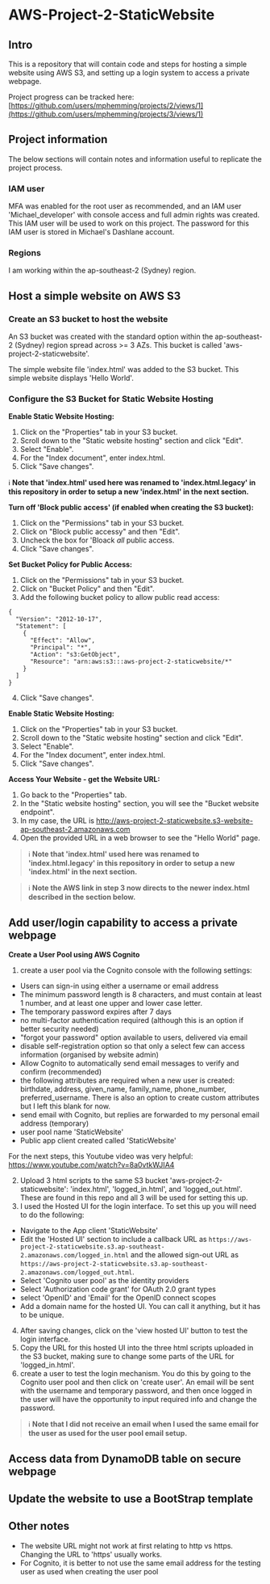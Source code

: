 # AWS-Project-2-StaticWebsite

## Intro

This is a repository that will contain code and steps for hosting a simple website using AWS S3, and setting up a login system to access a private webpage.

Project progress can be tracked here: [https://github.com/users/mphemming/projects/2/views/1](https://github.com/users/mphemming/projects/3/views/1)

## Project information

The below sections will contain notes and information useful to replicate the project process.

### IAM user

MFA was enabled for the root user as recommended, and an IAM user 'Michael_developer' with console access and full admin rights was created. This IAM user will be used to work on this project.
The password for this IAM user is stored in Michael's Dashlane account. 

### Regions

I am working within the ap-southeast-2 (Sydney) region. 

## Host a simple website on AWS S3

### Create an S3 bucket to host the website

An S3 bucket was created with the standard option within the ap-southeast-2 (Sydney) region spread across >= 3 AZs. This bucket is called 'aws-project-2-staticwebsite'.

The simple website file 'index.html' was added to the S3 bucket. This simple website displays 'Hello World'. 

### Configure the S3 Bucket for Static Website Hosting

**Enable Static Website Hosting:**

1. Click on the "Properties" tab in your S3 bucket.
2. Scroll down to the "Static website hosting" section and click "Edit".
3. Select "Enable".
4. For the "Index document", enter index.html.
5. Click "Save changes".


:information_source: **Note that 'index.html' used here was renamed to 'index.html.legacy' in this repository in order to setup a new 'index.html' in the next section.**

**Turn off 'Block public access' (if enabled when creating the S3 bucket):**

1. Click on the "Permissions" tab in your S3 bucket.
2. Click on "Block public accessy" and then "Edit".
3. Uncheck the box for 'Bloack _all_ public access.
4. Click "Save changes".

**Set Bucket Policy for Public Access:**

1. Click on the "Permissions" tab in your S3 bucket.
2. Click on "Bucket Policy" and then "Edit".
3. Add the following bucket policy to allow public read access:

```
{
  "Version": "2012-10-17",
  "Statement": [
    {
      "Effect": "Allow",
      "Principal": "*",
      "Action": "s3:GetObject",
      "Resource": "arn:aws:s3:::aws-project-2-staticwebsite/*"
    }
  ]
}
```
4. Click "Save changes".

**Enable Static Website Hosting:**

1. Click on the "Properties" tab in your S3 bucket.
2. Scroll down to the "Static website hosting" section and click "Edit".
3. Select "Enable".
4. For the "Index document", enter index.html.
5. Click "Save changes".

**Access Your Website - get the Website URL:**

1. Go back to the "Properties" tab.
2. In the "Static website hosting" section, you will see the "Bucket website endpoint".
3. In my case, the URL is http://aws-project-2-staticwebsite.s3-website-ap-southeast-2.amazonaws.com
4. Open the provided URL in a web browser to see the "Hello World" page.


> :information_source: **Note that 'index.html' used here was renamed to 'index.html.legacy' in this repository in order to setup a new 'index.html' in the next section.**

> :information_source: **Note the AWS link in step 3 now directs to the newer index.html described in the section below.**

## Add user/login capability to access a private webpage

**Create a User Pool using AWS Cognito**

1. create a user pool via the Cognito console with the following settings:

* Users can sign-in using either a username or email address
* The minimum password length is 8 characters, and must contain at least 1 number, and at least one upper and lower case letter.
* The temporary password expires after 7 days
* no multi-factor authentication required (although this is an option if better security needed)
* "forgot your password" option available to users, delivered via email
* disable self-registration option so that only a select few can access information (organised by website admin)
* Allow Cognito to automatically send email messages to verify and confirm (recommended)
* the following attributes are required when a new user is created: birthdate, address, given_name, family_name, phone_number, preferred_username. There is also an option to create custom attributes but I left this blank for now.
* send email with Cognito, but replies are forwarded to my personal email address (temporary)
* user pool name 'StaticWebsite'
* Public app client created called 'StaticWebsite'

For the next steps, this Youtube video was very helpful: https://www.youtube.com/watch?v=8a0vtkWJIA4

2. Upload 3 html scripts to the same S3 bucket 'aws-project-2-staticwebsite': 'index.html', 'logged_in.html', and 'logged_out.html'. These are found in this repo and all 3 will be used for setting this up.
3. I used the Hosted UI for the login interface. To set this up you will need to do the following:
* Navigate to the App client 'StaticWebsite'
* Edit the 'Hosted UI' section to include a callback URL as ```https://aws-project-2-staticwebsite.s3.ap-southeast-2.amazonaws.com/logged_in.html``` and the allowed sign-out URL as ```https://aws-project-2-staticwebsite.s3.ap-southeast-2.amazonaws.com/logged_out.html```.
* Select 'Cognito user pool' as the identity providers
* Select 'Authorization code grant' for OAuth 2.0 grant types
* select 'OpenID' and 'Email' for the OpenID connect scopes
* Add a domain name for the hosted UI. You can call it anything, but it has to be unique. 
4. After saving changes, click on the 'view hosted UI' button to test the login interface.
5. Copy the URL for this hosted UI into the three html scripts uploaded in the S3 bucket, making sure to change some parts of the URL for 'logged_in.html'. 
6. create a user to test the login mechanism. You do this by going to the Cognito user pool and then click on 'create user'. An email will be sent with the username and temporary password, and then once logged in the user will have the opportunity to input required info and change the password. 

> :information_source: **Note that I did not receive an email when I used the same email for the user as used for the user pool email setup.**

## Access data from DynamoDB table on secure webpage

## Update the website to use a BootStrap template

## Other notes

* The website URL might not work at first relating to http vs https. Changing the URL to 'https' usually works. 
* For Cognito, it is better to not use the same email address for the testing user as used when creating the user pool



